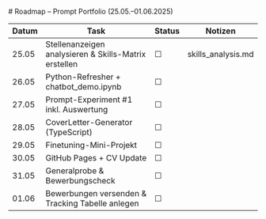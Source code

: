 \# Roadmap – Prompt Portfolio (25.05.–01.06.2025)

| Datum | Task | Status | Notizen |  
|-------|------|--------|---------|  
| 25.05 | Stellenanzeigen analysieren & Skills-Matrix erstellen | ☐ | skills\_analysis.md |  
| 26.05 | Python-Refresher \+ chatbot\_demo.ipynb | ☐ | |  
| 27.05 | Prompt-Experiment \#1 inkl. Auswertung | ☐ | |  
| 28.05 | CoverLetter-Generator (TypeScript) | ☐ | |  
| 29.05 | Finetuning-Mini-Projekt  | ☐ | |  
| 30.05 | GitHub Pages \+ CV Update | ☐ | |  
| 31.05 | Generalprobe & Bewerbungscheck | ☐ | |  
| 01.06 | Bewerbungen versenden & Tracking Tabelle anlegen | ☐ | |

